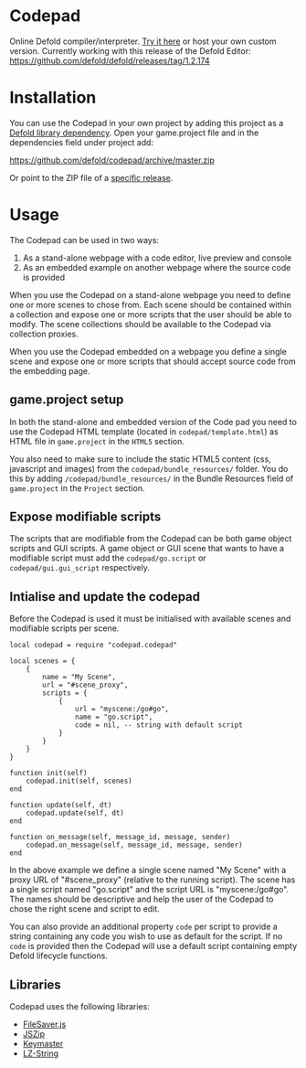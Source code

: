 # Codepad
Online Defold compiler/interpreter. [Try it here](https://codepad.defold.com) or host your own custom version.
Currently working with this release of the Defold Editor: https://github.com/defold/defold/releases/tag/1.2.174

# Installation
You can use the Codepad in your own project by adding this project as a [Defold library dependency](http://www.defold.com/manuals/libraries/). Open your game.project file and in the dependencies field under project add:

https://github.com/defold/codepad/archive/master.zip

Or point to the ZIP file of a [specific release](https://github.com/defold/codepad/releases).

# Usage
The Codepad can be used in two ways:

1. As a stand-alone webpage with a code editor, live preview and console
2. As an embedded example on another webpage where the source code is provided

When you use the Codepad on a stand-alone webpage you need to define one or more scenes to chose from. Each scene should be contained within a collection and expose one or more scripts that the user should be able to modify. The scene collections should be available to the Codepad via collection proxies.

When you use the Codepad embedded on a webpage you define a single scene and expose one or more scripts that should accept source code from the embedding page.

## game.project setup
In both the stand-alone and embedded version of the Code pad you need to use the Codepad HTML template (located in `codepad/template.html`) as HTML file in `game.project` in the `HTML5` section.

You also need to make sure to include the static HTML5 content (css, javascript and images) from the `codepad/bundle_resources/` folder. You do this by adding `/codepad/bundle_resources/` in the Bundle Resources field of `game.project` in the `Project` section.

## Expose modifiable scripts
The scripts that are modifiable from the Codepad can be both game object scripts and GUI scripts. A game object or GUI scene that wants to have a modifiable script must add the `codepad/go.script` or `codepad/gui.gui_script` respectively.

## Intialise and update the codepad
Before the Codepad is used it must be initialised with available scenes and modifiable scripts per scene.

	local codepad = require "codepad.codepad"

	local scenes = {
		{
			name = "My Scene",
			url = "#scene_proxy",
			scripts = {
				{
					url = "myscene:/go#go",
					name = "go.script",
					code = nil, -- string with default script
				}
			}
		}
	}

	function init(self)
		codepad.init(self, scenes)
	end

	function update(self, dt)
		codepad.update(self, dt)
	end

	function on_message(self, message_id, message, sender)
		codepad.on_message(self, message_id, message, sender)
	end

In the above example we define a single scene named "My Scene" with a proxy URL of "#scene_proxy" (relative to the running script). The scene has a single script named "go.script" and the script URL is "myscene:/go#go". The names should be descriptive and help the user of the Codepad to chose the right scene and script to edit.

You can also provide an additional property `code` per script to provide a string containing any code you wish to use as default for the script. If no `code` is provided then the Codepad will use a default script containing empty Defold lifecycle functions.

## Libraries
 Codepad uses the following libraries:

  * [FileSaver.js](https://github.com/eligrey/FileSaver.js)
 * [JSZip](https://github.com/Stuk/jszip)
 * [Keymaster](https://github.com/madrobby/keymaster)
 * [LZ-String](https://github.com/pieroxy/lz-string)
